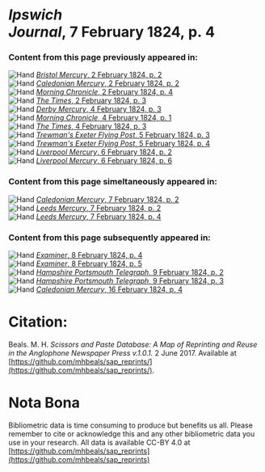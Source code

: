# *Ipswich Journal*, 7 February 1824, p. 4  
  
### Content from this page previously appeared in:  
![Hand](http://scissorsandpaste.net/wp-content/uploads/2017/06/smallhandpointer.png) [*Bristol Mercury*, 2 February 1824, p. 2](https://mhbeals.github.io/sap_html/Bristol-Mercury/Bristol-Mercury-2-February-1824-p-2)  
![Hand](http://scissorsandpaste.net/wp-content/uploads/2017/06/smallhandpointer.png) [*Caledonian Mercury*, 2 February 1824, p. 2](https://mhbeals.github.io/sap_html/Caledonian-Mercury/Caledonian-Mercury-2-February-1824-p-2)  
![Hand](http://scissorsandpaste.net/wp-content/uploads/2017/06/smallhandpointer.png) [*Morning Chronicle*, 2 February 1824, p. 4](https://mhbeals.github.io/sap_html/Morning-Chronicle/Morning-Chronicle-2-February-1824-p-4)  
![Hand](http://scissorsandpaste.net/wp-content/uploads/2017/06/smallhandpointer.png) [*The Times*, 2 February 1824, p. 3](https://mhbeals.github.io/sap_html/The-Times/The-Times-2-February-1824-p-3)  
![Hand](http://scissorsandpaste.net/wp-content/uploads/2017/06/smallhandpointer.png) [*Derby Mercury*, 4 February 1824, p. 3](https://mhbeals.github.io/sap_html/Derby-Mercury/Derby-Mercury-4-February-1824-p-3)  
![Hand](http://scissorsandpaste.net/wp-content/uploads/2017/06/smallhandpointer.png) [*Morning Chronicle*, 4 February 1824, p. 1](https://mhbeals.github.io/sap_html/Morning-Chronicle/Morning-Chronicle-4-February-1824-p-1)  
![Hand](http://scissorsandpaste.net/wp-content/uploads/2017/06/smallhandpointer.png) [*The Times*, 4 February 1824, p. 3](https://mhbeals.github.io/sap_html/The-Times/The-Times-4-February-1824-p-3)  
![Hand](http://scissorsandpaste.net/wp-content/uploads/2017/06/smallhandpointer.png) [*Trewman's Exeter Flying Post*, 5 February 1824, p. 3](https://mhbeals.github.io/sap_html/Trewman's-Exeter-Flying-Post/Trewman's-Exeter-Flying-Post-5-February-1824-p-3)  
![Hand](http://scissorsandpaste.net/wp-content/uploads/2017/06/smallhandpointer.png) [*Trewman's Exeter Flying Post*, 5 February 1824, p. 4](https://mhbeals.github.io/sap_html/Trewman's-Exeter-Flying-Post/Trewman's-Exeter-Flying-Post-5-February-1824-p-4)  
![Hand](http://scissorsandpaste.net/wp-content/uploads/2017/06/smallhandpointer.png) [*Liverpool Mercury*, 6 February 1824, p. 2](https://mhbeals.github.io/sap_html/Liverpool-Mercury/Liverpool-Mercury-6-February-1824-p-2)  
![Hand](http://scissorsandpaste.net/wp-content/uploads/2017/06/smallhandpointer.png) [*Liverpool Mercury*, 6 February 1824, p. 6](https://mhbeals.github.io/sap_html/Liverpool-Mercury/Liverpool-Mercury-6-February-1824-p-6)  
  
### Content from this page simeltaneously appeared in:  
![Hand](http://scissorsandpaste.net/wp-content/uploads/2017/06/smallhandpointer.png) [*Caledonian Mercury*, 7 February 1824, p. 2](https://mhbeals.github.io/sap_html/Caledonian-Mercury/Caledonian-Mercury-7-February-1824-p-2)  
![Hand](http://scissorsandpaste.net/wp-content/uploads/2017/06/smallhandpointer.png) [*Leeds Mercury*, 7 February 1824, p. 2](https://mhbeals.github.io/sap_html/Leeds-Mercury/Leeds-Mercury-7-February-1824-p-2)  
![Hand](http://scissorsandpaste.net/wp-content/uploads/2017/06/smallhandpointer.png) [*Leeds Mercury*, 7 February 1824, p. 4](https://mhbeals.github.io/sap_html/Leeds-Mercury/Leeds-Mercury-7-February-1824-p-4)  
  
### Content from this page subsequently appeared in:  
![Hand](http://scissorsandpaste.net/wp-content/uploads/2017/06/smallhandpointer.png) [*Examiner*, 8 February 1824, p. 4](https://mhbeals.github.io/sap_html/Examiner/Examiner-8-February-1824-p-4)  
![Hand](http://scissorsandpaste.net/wp-content/uploads/2017/06/smallhandpointer.png) [*Examiner*, 8 February 1824, p. 5](https://mhbeals.github.io/sap_html/Examiner/Examiner-8-February-1824-p-5)  
![Hand](http://scissorsandpaste.net/wp-content/uploads/2017/06/smallhandpointer.png) [*Hampshire Portsmouth Telegraph*, 9 February 1824, p. 2](https://mhbeals.github.io/sap_html/Hampshire-Portsmouth-Telegraph/Hampshire-Portsmouth-Telegraph-9-February-1824-p-2)  
![Hand](http://scissorsandpaste.net/wp-content/uploads/2017/06/smallhandpointer.png) [*Hampshire Portsmouth Telegraph*, 9 February 1824, p. 3](https://mhbeals.github.io/sap_html/Hampshire-Portsmouth-Telegraph/Hampshire-Portsmouth-Telegraph-9-February-1824-p-3)  
![Hand](http://scissorsandpaste.net/wp-content/uploads/2017/06/smallhandpointer.png) [*Caledonian Mercury*, 16 February 1824, p. 4](https://mhbeals.github.io/sap_html/Caledonian-Mercury/Caledonian-Mercury-16-February-1824-p-4)  


# Citation: 

Beals. M. H. *Scissors and Paste Database: A Map of Reprinting and Reuse in the Anglophone Newspaper Press v.1.0.1.* 2 June 2017. Available at [https://github.com/mhbeals/sap_reprints/](https://github.com/mhbeals/sap_reprints/). 

# Nota Bona

Bibliometric data is time consuming to produce but benefits us all. Please remember to cite or acknowledge this and any other bibliometric data you use in your research. All data is available CC-BY 4.0 at [https://github.com/mhbeals/sap_reprints](https://github.com/mhbeals/sap_reprints)